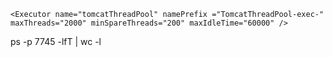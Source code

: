 




```
<Executor name="tomcatThreadPool" namePrefix ="TomcatThreadPool-exec-" maxThreads="2000" minSpareThreads="200" maxIdleTime="60000" />
```


<Executor name="tomcatThreadPool" namePrefix ="TomcatThreadPool-exec-" maxThreads="2000" minSpareThreads="200" maxIdleTime="60000" />

<Connector executor="tomcatThreadPool" port="8080" protocol="HTTP/1.1" connectionTimeout="20000" redirectPort="8443" acceptCount="1000" />



ps -p 7745 -lfT | wc -l



